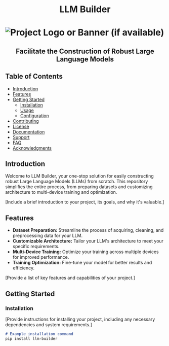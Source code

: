 <h1 align="center">LLM Builder<h1/>

![Project Logo or Banner (if available)](link-to-your-image)

<h2 align="center">Facilitate the Construction of Robust Large Language Models<h2/>

## Table of Contents

- [Introduction](#introduction)
- [Features](#features)
- [Getting Started](#getting-started)
  - [Installation](#installation)
  - [Usage](#usage)
  - [Configuration](#configuration)
- [Contributing](#contributing)
- [License](#license)
- [Documentation](#documentation)
- [Support](#support)
- [FAQ](#faq)
- [Acknowledgments](#acknowledgments)

## Introduction

Welcome to LLM Builder, your one-stop solution for easily constructing robust Large Language Models (LLMs) from scratch. This repository simplifies the entire process, from preparing datasets and customizing architecture to multi-device training and optimization.

[Include a brief introduction to your project, its goals, and why it's valuable.]

## Features

- **Dataset Preparation:** Streamline the process of acquiring, cleaning, and preprocessing data for your LLM.
- **Customizable Architecture:** Tailor your LLM's architecture to meet your specific requirements.
- **Multi-Device Training:** Optimize your training across multiple devices for improved performance.
- **Training Optimization:** Fine-tune your model for better results and efficiency.

[Provide a list of key features and capabilities of your project.]

## Getting Started

### Installation

[Provide instructions for installing your project, including any necessary dependencies and system requirements.]

```markdown
# Example installation command
pip install llm-builder

